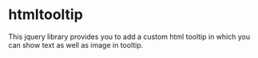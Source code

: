 # htmltooltip
This jquery library provides you to add a custom html tooltip in which you can show text as well as image in tooltip.
